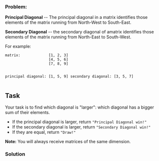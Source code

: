 ### Problem:
<p><strong>Principal Diagonal</strong> -- The principal diagonal in a matrix identifies those elements of the matrix running from North-West to South-East.</p>
<p><strong>Secondary Diagonal</strong> -- the secondary diagonal of amatrix identifies those elements of the matrix running from North-East to South-West.</p>
<p>For example:</p>
<pre><code>matrix:             [1, 2, 3]
                    [4, 5, 6]
                    [7, 8, 9]

principal diagonal: [1, 5, 9]
secondary diagonal: [3, 5, 7]
</code></pre><h2 id="task">Task</h2>
<p>Your task is to find which diagonal is &quot;larger&quot;: which diagonal has a bigger sum of their elements.</p>
<ul>
<li>If the principal diagonal is larger, return <code>&quot;Principal Diagonal win!&quot;</code></li>
<li>If the secondary diagonal is larger, return <code>&quot;Secondary Diagonal win!&quot;</code></li>
<li>If they are equal, return <code>&quot;Draw!&quot;</code></li>
</ul>
<p><strong>Note:</strong> You will always receive matrices of the same dimension.</p>

### Solution